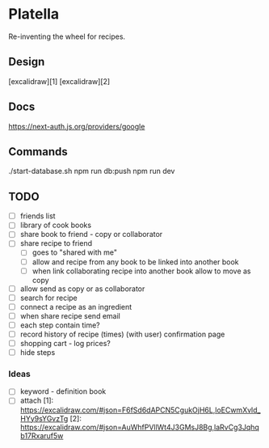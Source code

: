 # Platella

Re-inventing the wheel for recipes.

## Design

[excalidraw][1]
[excalidraw][2]

## Docs

<https://next-auth.js.org/providers/google>

## Commands

  ./start-database.sh
  npm run db:push
  npm run dev

## TODO

- [ ] friends list
- [ ] library of cook books
- [ ] share book to friend - copy or collaborator
- [ ] share recipe to friend
  - [ ] goes to "shared with me"
  - [ ] allow and recipe from any book to be linked into another book
  - [ ] when link collaborating recipe into another book allow to move as copy
- [ ] allow send as copy or as collaborator
- [ ] search for recipe
- [ ] connect a recipe as an ingredient
- [ ] when share recipe send email
- [ ] each step contain time?
- [ ] record history of recipe (times) (with user) confirmation page
- [ ] shopping cart - log prices?
- [ ] hide steps

### Ideas

- [ ] keyword - definition book
- [ ] attach
[1]: <https://excalidraw.com/#json=F6fSd6dAPCN5CgukOjH6L,loECwmXvld_HYy9sYGvzTg>
[2]: <https://excalidraw.com/#json=AuWhfPVllWt4J3GMsJ8Bg,laRvCg3Jqhqb17Rxaruf5w>
